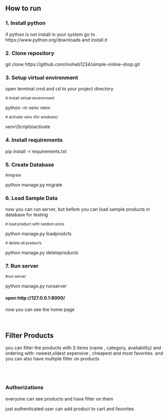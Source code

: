 <h2>How to run </h2>
<h3>1. Install python</h3>
if python is not install in your system go to
https://www.python.org/downloads and install it
<h3>2. Clone repository </h3>
<p>git clone https://github.com/moheb1234/simple-online-shop.git</p>
<h3>3. Setup virtual environment</h3>
<p>open terminal cmd and cd to your project directory</p>
<small> # Install virtual environment</small>
<p>python -m venv venv</p>
<small># activate venv (for windows)</small>
<p>venv\Scripts\activate</p>
<h3>4. Install requirements</h3>
pip install -r requirements.txt
<h3>5. Create Database</h3>
<small>#migrate</small>
<p>python manage.py migrate</p>
<h3>6. Load Sample Data</h3>
<p>now you can run server, but before you can load sample 
products in database for testing</p>
<small># load product with random price</small>
<p>python manage.py loadprodcts </p>
<small># delete all products</small>
<p>python manage.py deleteproducts </p>
<h3>7. Run server</h3>
<small>#run server</small>
<p>python manage.py runserver</p>
<h4> open http://127.0.0.1:8000/ </h4>
<p>now you can see the home page</p>
<img src="https://i.imgur.com/WWvTA5F.png" alt="">
<br><br>
<h2>Filter Products</h2>
<p>you can filter the products with 3 items (name , category, availability)
and ordering with: newest,oldest expensive , cheapest and most favorites.
and you can also have multiple filter on products</p>
<br><br>
<h3>Authorizations</h3>
<p>everyone can see products and have filter on them</p>
<p> just authenticated user can add product to cart and favorites</p>


